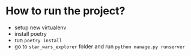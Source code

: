 # How to run the project?

- setup new virtualenv
- install poetry
- run `poetry install`
- go to `star_wars_explorer` folder and run `python manage.py runserver`

